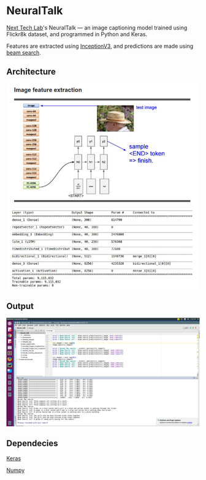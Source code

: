 # NeuralTalk
[Next Tech Lab](http://nextech.io/)'s NeuralTalk — an image captioning model trained using Flickr8k dataset, and programmed in Python and Keras.  

Features are extracted using [InceptionV3](https://www.kaggle.com/google-brain/inception-v3), and predictions are made using [beam search](https://en.wikipedia.org/wiki/Beam_search).

## Architecture
![](images/InceptionV3.png)
![](images/Architecture.png)

## Output
![](images/output.png)

## **Dependecies**
[Keras](https://github.com/fchollet/keras)

[Numpy](https://docs.scipy.org/doc/numpy-1.13.0/user/install.html)

